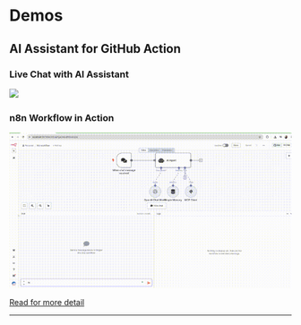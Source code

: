 # Demos

## AI Assistant for GitHub Action

### Live Chat with AI Assistant
<img src="./media/ai-agent-pipeline-logs.gif" />

### n8n Workflow in Action
<img src="./media/ai-agent-in-action.gif" />

[Read for more detail](../mcpserver-n8n/README.md#-what-is-ai-assistant-for-github-action)

---